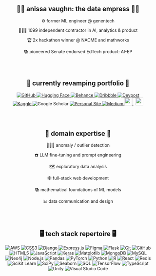 <h2 align="center">👸🏽 anissa vaughn: the data empress 👸🏽</h2>
<p align="center"> ⚙️ former ML engineer @ genentech </p>
<p align="center"> 👩🏽‍💻 1099 independent contractor in AI, analytics & product</p>
<p align="center"> 🏆 2x hackathon winner @ NACME and mathworks</p>
<p align="center"> 📚 pioneered Senate endorsed EdTech product: AI-EP</p>
<br></br>

<h2 align="center"> 🚧 currently revamping portfolio 🚧  </h2>
<div align="center">
  <a href="https://www.github.com/anissavaughn/"> 
     <img src="https://img.shields.io/badge/GitHub-%23121011.svg?style=for-the-badge&logo=GitHub&logoColor=white" alt="GitHub">
  </a>
  <a href="https://huggingface.co/anissavaughn"> 
    <img src="https://img.shields.io/badge/Hugging%20Face-%23FFB000.svg?style=for-the-badge&logo=Hugging%20Face&logoColor=white" alt="Hugging Face">
  </a>
  <a href="https://www.behance.net/anissavaughn"> 
    <img src="https://img.shields.io/badge/Behance-%231764FF.svg?style=for-the-badge&logo=Behance&logoColor=white" alt="Behance">
  </a>
  <a href="https://dribbble.com/anissavaughn"> 
    <img src="https://img.shields.io/badge/Dribbble-%23EA4C89.svg?style=for-the-badge&logo=Dribbble&logoColor=white" alt="Dribbble">
  </a>
  <a href="https://www.devpost.com/anissavaughn/"> 
    <img src="https://img.shields.io/badge/Devpost-%230092EF.svg?style=for-the-badge&logo=Devpost&logoColor=white" alt="Devpost">
  </a>
</div>
<div align="center">
  <a href="https://www.kaggle.com/anissavaughn/">
    <img src="https://img.shields.io/badge/Kaggle-%2320BEFF.svg?style=for-the-badge&logo=Kaggle&logoColor=white" alt="Kaggle">
  </a>
  <img src="https://img.shields.io/badge/Google%20Scholar-%234285F4.svg?style=for-the-badge&logo=Google%20Scholar&logoColor=white" alt="Google Scholar">
  <a href='https://anissavaughn.github.io'>
    <img src="https://img.shields.io/badge/Personal%20Site-%23ffffff.svg?style=for-the-badge&logo=matplotlib&logoColor=black" alt="Personal Site">
  </a>
  <a href="https://medium.com/@anissa.vaughn">
    <img src="https://img.shields.io/badge/Medium-%23000000.svg?style=for-the-badge&logo=Medium&logoColor=white" alt="Medium">
  </a>
  
  <a href="mailto: anissavaughnn@gmail.com">
    <img src="https://img.shields.io/badge/Gmail-D14836?style=for-the-badge&logo=gmail&logoColor=white" height=25>
  </a> 
  <a href="https://www.linkedin.com/in/anissavaughn/">
    <img src="https://img.shields.io/badge/linkedin-%230077B5.svg?&style=for-the-badge&logo=linkedin&logoColor=white" height=25>  
  </a> 
</div>
</p>
<br></br>

<h2 align="center"> 🧠 domain expertise 🧠</h2>
<p align="center"> 🕵🏽‍♀️ anomaly / outlier detection</p>
<p align="center"> ☎️ LLM fine-tuning and prompt engineering</p>
<p align="center"> 🗺️ exploratory data analysis</p>
<p align="center"> 🕸️ full-stack web development</p>
<p align="center"> 📚 mathematical foundations of ML models</p>
<p align="center"> 📊 data communication and design</p>
<br></br>

<h2 align="center">🖥️  tech stack repertoire  🖥️  </h2>
<p align="center">
  <img src="https://img.shields.io/badge/AWS-%23FF9900.svg?style=for-the-badge&logo=Amazon%20AWS&logoColor=white" alt="AWS">
  <img src="https://img.shields.io/badge/css3-%231572B6.svg?style=for-the-badge&logo=css3&logoColor=white" alt="CSS3">
  <img src="https://img.shields.io/badge/Django-%23092E20.svg?style=for-the-badge&logo=Django&logoColor=white" alt="Django">
  <img src="https://img.shields.io/badge/Express.js-%23404d59.svg?style=for-the-badge&logo=Express&logoColor=%2361DAFB" alt="Express.js">
  <img src="https://img.shields.io/badge/Figma-%23F24E1E.svg?style=for-the-badge&logo=Figma&logoColor=white" alt="Figma">
  <img src="https://img.shields.io/badge/flask-%23000.svg?style=for-the-badge&logo=flask&logoColor=white" alt="Flask">
  <img src="https://img.shields.io/badge/git-%23F05033.svg?style=for-the-badge&logo=git&logoColor=white" alt="Git">
  <img src="https://img.shields.io/badge/github-%23121011.svg?style=for-the-badge&logo=github&logoColor=white" alt="GitHub">
  <img src="https://img.shields.io/badge/html5-%23E34F26.svg?style=for-the-badge&logo=html5&logoColor=white" alt="HTML5">
  <img src="https://img.shields.io/badge/JavaScript-%23F7DF1E.svg?style=for-the-badge&logo=JavaScript&logoColor=black" alt="JavaScript">
  <img src="https://img.shields.io/badge/Keras-%23D00000.svg?style=for-the-badge&logo=Keras&logoColor=white" alt="Keras">
  <img src="https://img.shields.io/badge/Matplotlib-%23ffffff.svg?style=for-the-badge&logo=matplotlib&logoColor=black" alt="Matplotlib">
  <img src="https://img.shields.io/badge/MongoDB-%234ea94b.svg?style=for-the-badge&logo=MongoDB&logoColor=white" alt="MongoDB">
  <img src="https://img.shields.io/badge/mysql-4479A1.svg?style=for-the-badge&logo=mysql&logoColor=white" alt="MySQL">
  <img src="https://img.shields.io/badge/Neo4j-%2300C3D3.svg?style=for-the-badge&logo=Neo4j&logoColor=white" alt="Neo4j">
  <img src="https://img.shields.io/badge/Node.js-%23339933.svg?style=for-the-badge&logo=Node.js&logoColor=white" alt="Node.js">
  <img src="https://img.shields.io/badge/Pandas-%23150458.svg?style=for-the-badge&logo=pandas&logoColor=white" alt="Pandas">
  <img src="https://img.shields.io/badge/PyTorch-%23EE4C2C.svg?style=for-the-badge&logo=PyTorch&logoColor=white" alt="PyTorch">
  <img src="https://img.shields.io/badge/python-3670A0?style=for-the-badge&logo=python&logoColor=ffdd54" alt="Python">
  <img src="https://img.shields.io/badge/R-%23276DC3.svg?style=for-the-badge&logo=R&logoColor=white" alt="R">
  <img src="https://img.shields.io/badge/React-%2361DAFB.svg?style=for-the-badge&logo=React&logoColor=black" alt="React">
  <img src="https://img.shields.io/badge/Redis-%23DC382D.svg?style=for-the-badge&logo=Redis&logoColor=white" alt="Redis">
  <img src="https://img.shields.io/badge/Scikit%20Learn-%23F7931E.svg?style=for-the-badge&logo=scikit-learn&logoColor=white" alt="Scikit Learn">
  <img src="https://img.shields.io/badge/SciPy-%230C55A5.svg?style=for-the-badge&logo=SciPy&logoColor=white" alt="SciPy">
  <img src="https://img.shields.io/badge/Seaborn-%23004D40.svg?style=for-the-badge&logo=seaborn&logoColor=white" alt="Seaborn">
  <img src="https://img.shields.io/badge/SQL-%2300758F.svg?style=for-the-badge&logo=Microsoft%20SQL%20Server&logoColor=white" alt="SQL">
  <img src="https://img.shields.io/badge/TensorFlow-%23FF6F00.svg?style=for-the-badge&logo=TensorFlow&logoColor=white" alt="TensorFlow">
  <img src="https://img.shields.io/badge/TypeScript-%233178C6.svg?style=for-the-badge&logo=TypeScript&logoColor=white" alt="TypeScript">
  <img src="https://img.shields.io/badge/Unity-%23000000.svg?style=for-the-badge&logo=Unity&logoColor=white" alt="Unity">
  <img src="https://img.shields.io/badge/Visual%20Studio%20Code-0078d7.svg?style=for-the-badge&logo=visual-studio-code&logoColor=white" alt="Visual Studio Code">
</p>
